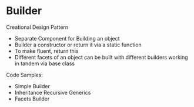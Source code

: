 # Builder
Creational Design Pattern

- Separate Component for Building an object
- Builder a constructor or return it via a static function
- To make fluent, return this
- Different facets of an object can be built with different builders working in tandem via base class

Code Samples:
- Simple Builder
- Inheritance Recursive Generics
- Facets Builder

